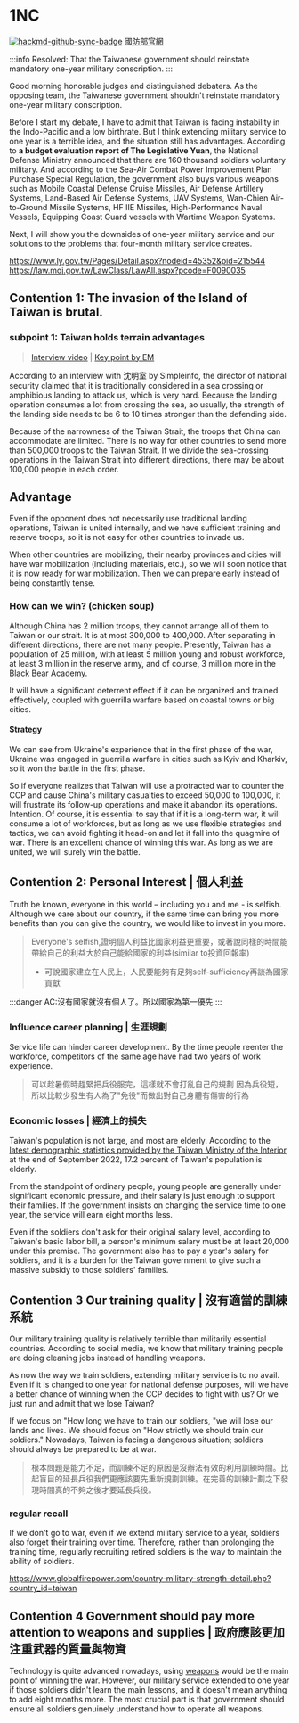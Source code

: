 # 1NC

[![hackmd-github-sync-badge](https://hackmd.io/qANx4qpeTjqQsjarDsFKyg/badge)](https://hackmd.io/qANx4qpeTjqQsjarDsFKyg)
 [國防部官網](https://www.moi.gov.tw/Default.aspx)

:::info
Resolved: That the Taiwanese government should reinstate mandatory one-year military conscription.
:::

Good morning honorable judges and distinguished debaters. As the opposing team, the Taiwanese government shouldn't reinstate mandatory one-year military conscription. 

Before I start my debate, I have to admit that Taiwan is facing instability in the Indo-Pacific and a low birthrate. But I think extending military service to one year is a terrible idea, and the situation still has advantages. According to **a budget evaluation report of The Legislative Yuan**, the National Defense Ministry announced that there are 160 thousand soldiers voluntary military. And according to the Sea-Air Combat Power Improvement Plan Purchase Special Regulation, the government also buys various weapons such as Mobile Coastal Defense Cruise Missiles, Air Defense Artillery Systems, Land-Based Air Defense Systems, UAV Systems, Wan-Chien Air-to-Ground Missile Systems, HF IIE Missiles, High-Performance Naval Vessels, Equipping Coast Guard vessels with Wartime Weapon Systems.

Next, I will show you the downsides of one-year military service and our solutions to the problems that four-month military service creates.

https://www.ly.gov.tw/Pages/Detail.aspx?nodeid=45352&pid=215544
https://law.moj.gov.tw/LawClass/LawAll.aspx?pcode=F0090035

## Contention 1: The invasion of the Island of Taiwan is brutal. 

### subpoint 1: Taiwan holds terrain advantages

> [Interview video](https://www.youtube.com/watch?v=MPtnpIK5mm0&ab_channel=%E5%BF%97%E7%A5%BA%E4%B8%83%E4%B8%83X%E5%9C%96%E6%96%87%E4%B8%8D%E7%AC%A6) | [Key point by EM](https://edit-mr.github.io/notes/posts/taiwan-strait-situation/)

According to an interview with 沈明室 by Simpleinfo, the director of national security claimed that it is traditionally considered in a sea crossing or amphibious landing to attack us, which is very hard. Because the landing operation consumes a lot from crossing the sea, ao usually, the strength of the landing side needs to be 6 to 10 times stronger than the defending side.

Because of the narrowness of the Taiwan Strait, the troops that China can accommodate are limited. There is no way for other countries to send more than 500,000 troops to the Taiwan Strait. If we divide the sea-crossing operations in the Taiwan Strait into different directions, there may be about 100,000 people in each order.

## Advantage

Even if the opponent does not necessarily use traditional landing operations, Taiwan is united internally, and we have sufficient training and reserve troops, so it is not easy for other countries to invade us.

When other countries are mobilizing, their nearby provinces and cities will have war mobilization (including materials, etc.), so we will soon notice that it is now ready for war mobilization. Then we can prepare early instead of being constantly tense.

### How can we win? (chicken soup)

Although China has 2 million troops, they cannot arrange all of them to Taiwan or our strait. It is at most 300,000 to 400,000. After separating in different directions, there are not many people. Presently, Taiwan has a population of 25 million, with at least 5 million young and robust workforce, at least 3 million in the reserve army, and of course, 3 million more in the Black Bear Academy.

It will have a significant deterrent effect if it can be organized and trained effectively, coupled with guerrilla warfare based on coastal towns or big cities.

#### Strategy

We can see from Ukraine's experience that in the first phase of the war, Ukraine was engaged in guerrilla warfare in cities such as Kyiv and Kharkiv, so it won the battle in the first phase.

So if everyone realizes that Taiwan will use a protracted war to counter the CCP and cause China's military casualties to exceed 50,000 to 100,000, it will frustrate its follow-up operations and make it abandon its operations. Intention. Of course, it is essential to say that if it is a long-term war, it will consume a lot of workforces, but as long as we use flexible strategies and tactics, we can avoid fighting it head-on and let it fall into the quagmire of war. There is an excellent chance of winning this war.
As long as we are united, we will surely win the battle.

## Contention 2: Personal Interest | 個人利益

Truth be known, everyone in this world – including you and me - is selfish. Although we care about our country, if the same time can bring you more benefits than you can give the country, we would like to invest in you more.

> Everyone's selfish,證明個人利益比國家利益更重要，或著說同樣的時間能帶給自己的利益大於自己能給國家的利益(similar to投資回報率)
> * 可說國家建立在人民上，人民要能夠有足夠self-sufficiency再談為國家貢獻

:::danger
AC:沒有國家就沒有個人了。所以國家為第一優先
:::

### Influence career planning | 生涯規劃

Service life can hinder career development. By the time people reenter the workforce, competitors of the same age have had two years of work experience.

> 可以趁暑假時趕緊把兵役服完，這樣就不會打亂自己的規劃
> 因為兵役短，所以比較少發生有人為了"免役"而做出對自己身體有傷害的行為
### Economic losses | 經濟上的損失

Taiwan's population is not large, and most are elderly. According to the [latest demographic statistics provided by the Taiwan Ministry of the Interior](https://www.moi.gov.tw/News_Content.aspx?n=2&s=11663), at the end of September 2022, 17.2 percent of Taiwan's population is elderly.

From the standpoint of ordinary people, young people are generally under significant economic pressure, and their salary is just enough to support their families. If the government insists on changing the service time to one year, the service will earn eight months less.

Even if the soldiers don't ask for their original salary level, according to Taiwan's basic labor bill, a person's minimum salary must be at least 20,000 under this premise. The government also has to pay a year's salary for soldiers, and it is a burden for the Taiwan government to give such a massive subsidy to those soldiers' families.

## Contention 3  Our training quality | 沒有適當的訓練系統

Our military training quality is relatively terrible than militarily essential countries. According to social media, we know that military training people are doing cleaning jobs instead of handling weapons.

As now the way we train soldiers, extending military service is to no avail. Even if it is changed to one year for national defense purposes, will we have a better chance of winning when the CCP decides to fight with us? Or we just run and admit that we lose Taiwan?

If we focus on "How long we have to train our soldiers, "we will lose our lands and lives. We should focus on "How strictly we should train our soldiers." Nowadays, Taiwan is facing a dangerous situation; soldiers should always be prepared to be at war.

> 根本問題是能力不足，而訓練不足的原因是沒辦法有效的利用訓練時間。比起盲目的延長兵役我們更應該要先重新規劃訓練。在完善的訓練計劃之下發現時間真的不夠之後才要延長兵役。

### regular recall

If we don't go to war, even if we extend military service to a year, soldiers also forget their training over time. Therefore, rather than prolonging the training time, regularly recruiting retired soldiers is the way to maintain the ability of soldiers.

https://www.globalfirepower.com/country-military-strength-detail.php?country_id=taiwan

## Contention 4 Government should pay more attention to weapons and supplies | 政府應該更加注重武器的質量與物資

Technology is quite advanced nowadays, using [weapons](https://zh.m.wikipedia.org/zh-tw/%E4%B8%AD%E8%8F%AF%E6%B0%91%E5%9C%8B%E7%A9%BA%E8%BB%8D%E8%BB%8D%E5%82%99) would be the main point of winning the war. However, our military service extended to one year if those soldiers didn't learn the main lessons, and it doesn't mean anything to add eight months more. The most crucial part is that government should ensure all soldiers genuinely understand how to operate all weapons.
